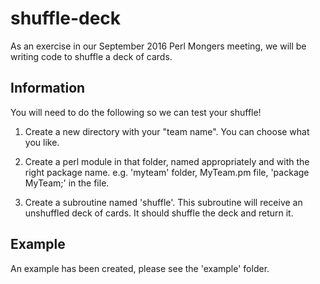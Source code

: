 # shuffle-deck

As an exercise in our September 2016 Perl Mongers meeting, we will be writing code to shuffle a deck of cards.

## Information

You will need to do the following so we can test your shuffle!

1. Create a new directory with your "team name". You can choose what you like.

2. Create a perl module in that folder, named appropriately and with the right package name. e.g.  'myteam' folder, MyTeam.pm file, 'package MyTeam;' in the file.

3. Create a subroutine named 'shuffle'.  This subroutine will receive an unshuffled deck of cards.  It should shuffle the deck and return it.

## Example

An example has been created, please see the 'example' folder.
